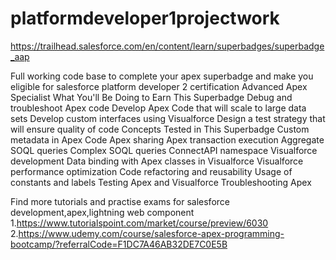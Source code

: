 # platformdeveloper1projectwork

https://trailhead.salesforce.com/en/content/learn/superbadges/superbadge_aap

Full working code base to  complete  your apex superbadge and make you eligible for salesforce platform developer 2 certification
Advanced Apex Specialist
What You'll Be Doing to Earn This Superbadge
Debug and troubleshoot Apex code
Develop Apex Code that will scale to large data sets
Develop custom interfaces using Visualforce
Design a test strategy that will ensure quality of code
Concepts Tested in This Superbadge
Custom metadata in Apex Code
Apex sharing
Apex transaction execution
Aggregate SOQL queries
Complex SOQL queries
ConnectAPI namespace
Visualforce development
Data binding with Apex classes in Visualforce
Visualforce performance optimization
Code refactoring and reusability
Usage of constants and labels
Testing Apex and Visualforce
Troubleshooting Apex


Find more tutorials and practise exams for salesforce development,apex,lightning web component
1.https://www.tutorialspoint.com/market/course/preview/6030
2.https://www.udemy.com/course/salesforce-apex-programming-bootcamp/?referralCode=F1DC7A46AB32DE7C0E5B

